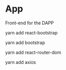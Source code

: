 # App
Front-end for the DAPP

yarn add react-bootstrap

yarn add bootstrap

yarn add react-router-dom

yarn add axios

